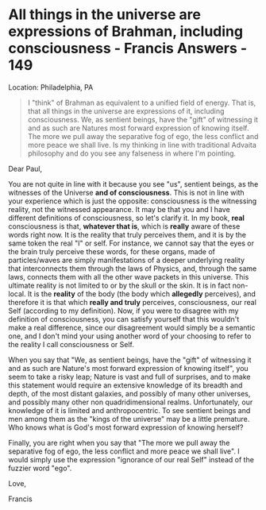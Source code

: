 # All things in the universe are expressions of Brahman, including consciousness - Francis Answers - 149

Location: Philadelphia, PA

>I "think" of Brahman as equivalent to a unified field of energy. That is, that all things in the universe are expressions of it, including consciousness. We, as sentient beings, have the "gift" of witnessing it and as such are Natures most forward expression of knowing itself. The more we pull away the separative fog of ego, the less conflict and more peace we shall live. Is my thinking in line with traditional Advaita philosophy and do you see any falseness in where I'm pointing.

Dear Paul,

You are not quite in line with it because you see "us", sentient beings, as the witnesses of the Universe **and of consciousness**. This is not in line with your experience which is just the opposite: consciousness is the witnessing reality, not the witnessed appearance. It may be that you and I have different definitions of consciousness, so let's clarify it. In my book, **real** consciousness is that, **whatever that is**, which is **really** aware of these words right now. It is the reality that truly perceives them, and it is by the same token the real "I" or self. For instance, we cannot say that the eyes or the brain truly perceive these words, for these organs, made of particles/waves are simply manifestations of a deeper underlying reality that interconnects them through the laws of Physics, and, through the same laws, connects them with all the other wave packets in this universe. This ultimate reality is not limited to or by the skull or the skin. It is in fact non-local. It is the **reality** of the body (the body which **allegedly** perceives), and therefore it is that which **really and truly** perceives, consciousness, our real Self (according to my definition). Now, if you were to disagree with my definition of consciousness, you can satisfy yourself that this wouldn't make a real difference, since our disagreement would simply be a semantic one, and I don't mind your using another word of your choosing to refer to the reality I call consciousness or Self.

When you say that "We, as sentient beings, have the "gift" of witnessing it and as such are Nature's most forward expression of knowing itself", you seem to take a risky leap; Nature is vast and full of surprises, and to make this statement would require an extensive knowledge of its breadth and depth, of the most distant galaxies, and possibly of many other universes, and possibly many other non quadridimensional realms. Unfortunately, our knowledge of it is limited and anthropocentric. To see sentient beings and men among them as the "kings of the universe" may be a little premature. Who knows what is God's most forward expression of knowing herself?

Finally, you are right when you say that "The more we pull away the separative fog of ego, the less conflict and more peace we shall live". I would simply use the expression "ignorance of our real Self" instead of the fuzzier word "ego".

Love,

Francis

